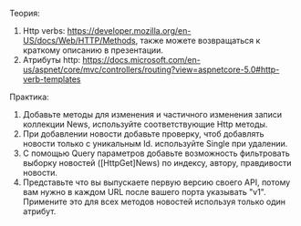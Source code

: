 Теория:
1. Http verbs: https://developer.mozilla.org/en-US/docs/Web/HTTP/Methods, также можете возвращаться к краткому описанию в презентации.
2. Атрибуты http: https://docs.microsoft.com/en-us/aspnet/core/mvc/controllers/routing?view=aspnetcore-5.0#http-verb-templates

Практика:
1. Добавьте методы для изменения и частичного изменения записи коллекции News, используйте соответствующие Http методы.
2. При добавлении новости добавьте проверку, чтоб добавлять новости только с уникальным Id. используйте Single при удалении.
3. С помощью Query параметров добавьте возможность фильтровать выборку новостей ([HttpGet]News) по индексу, автору, правдивости новости.
4. Представьте что вы выпускаете первую версию своего API, потому вам нужно в каждом URL после вашего порта указывать "v1". Примените это для всех методов новостей используя только один атрибут.